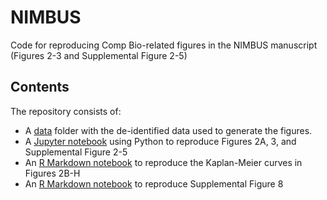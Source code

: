 # NIMBUS
 Code for reproducing Comp Bio-related figures in the NIMBUS manuscript (Figures 2-3 and Supplemental Figure 2-5)

## Contents
The repository consists of:

- A [data](https://github.com/Breast-Oncology-Computational-Group/NIMBUS/tree/main/data) folder with the de-identified data used to generate the figures.
- A [Jupyter notebook](https://github.com/Breast-Oncology-Computational-Group/NIMBUS/blob/main/NIMBUS%20Figures.ipynb) using Python to reproduce Figures 2A, 3, and Supplemental Figure 2-5
- An [R Markdown notebook](https://github.com/Breast-Oncology-Computational-Group/NIMBUS/blob/main/NIMBUS%20KM%20curves.Rmd) to reproduce the Kaplan-Meier curves in Figures 2B-H
- An [R Markdown notebook](https://github.com/Breast-Oncology-Computational-Group/NIMBUS/blob/main/Supplemental%20Figure%208.Rmd) to reproduce Supplemental Figure 8